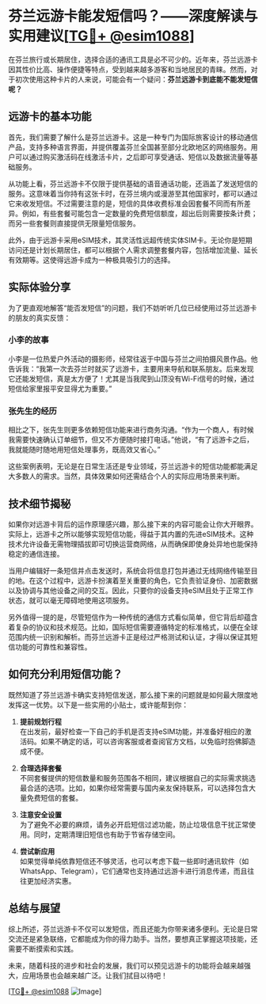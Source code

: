 # 芬兰远游卡能发短信吗？——深度解读与实用建议[[TG💪+ @esim1088](https://t.me/s/esim1088)]

在芬兰旅行或长期居住，选择合适的通讯工具是必不可少的。近年来，芬兰远游卡因其性价比高、操作便捷等特点，受到越来越多游客和当地居民的青睐。然而，对于初次使用这种卡片的人来说，可能会有一个疑问：**芬兰远游卡到底能不能发短信呢？**

## 远游卡的基本功能

首先，我们需要了解什么是芬兰远游卡。这是一种专门为国际旅客设计的移动通信产品，支持多种语言界面，并提供覆盖芬兰全国甚至部分北欧地区的网络服务。用户可以通过购买激活码在线激活卡片，之后即可享受通话、短信以及数据流量等基础服务。

从功能上看，芬兰远游卡不仅限于提供基础的语音通话功能，还涵盖了发送短信的服务。这意味着当你持有这张卡时，在芬兰境内或漫游至其他国家时，都可以通过它来收发短信。不过需要注意的是，短信的具体收费标准会因套餐不同而有所差异。例如，有些套餐可能包含一定数量的免费短信额度，超出后则需要按条计费；而另一些套餐则直接提供无限量短信服务。

此外，由于远游卡采用eSIM技术，其灵活性远超传统实体SIM卡。无论你是短期访问还是计划长期居住，都可以根据个人需求调整套餐内容，包括增加流量、延长有效期等。这使得远游卡成为一种极具吸引力的选择。

## 实际体验分享

为了更直观地解答“能否发短信”的问题，我们不妨听听几位已经使用过芬兰远游卡的朋友的真实反馈：

### 小李的故事
小李是一位热爱户外活动的摄影师，经常往返于中国与芬兰之间拍摄风景作品。他告诉我：“我第一次去芬兰时就买了远游卡，主要用来导航和联系朋友。后来发现它还能发短信，真是太方便了！尤其是当我爬到山顶没有Wi-Fi信号的时候，通过短信给家里报平安显得尤为重要。”

### 张先生的经历
相比之下，张先生则更多依赖短信功能来进行商务沟通。“作为一个商人，有时候我需要快速确认订单细节，但又不方便随时接打电话。”他说，“有了远游卡之后，我就能随时随地用短信处理事务，既高效又省心。”

这些案例表明，无论是在日常生活还是专业领域，芬兰远游卡的短信功能都能满足大多数人的需求。当然，具体效果如何还需结合个人的实际应用场景来判断。

## 技术细节揭秘

如果你对远游卡背后的运作原理感兴趣，那么接下来的内容可能会让你大开眼界。实际上，远游卡之所以能够实现短信功能，得益于其内置的先进eSIM技术。这种技术允许设备无需物理插拔即可切换运营商网络，从而确保即使身处异地也能保持稳定的通信连接。

当用户编辑好一条短信并点击发送时，系统会将信息打包并通过无线网络传输至目的地。在这个过程中，远游卡扮演着至关重要的角色，它负责验证身份、加密数据以及协调与其他设备之间的交互。因此，只要你的设备支持eSIM且处于正常工作状态，就可以毫无障碍地使用这项服务。

另外值得一提的是，尽管短信作为一种传统的通信方式看似简单，但它背后却蕴含着复杂的协议和技术规范。比如，国际短信需要遵循特定的标准格式，以便在全球范围内统一识别和解析。而芬兰远游卡正是经过严格测试和认证，才得以保证其短信功能的可靠性和兼容性。

## 如何充分利用短信功能？

既然知道了芬兰远游卡确实支持短信发送，那么接下来的问题就是如何最大限度地发挥这一优势。以下是一些实用的小贴士，或许能帮到你：

1. **提前规划行程**  
   在出发前，最好检查一下自己的手机是否支持eSIM功能，并准备好相应的激活码。如果不确定的话，可以咨询客服或者查阅官方文档，以免临时抱佛脚造成不便。

2. **合理选择套餐**  
   不同套餐提供的短信数量和服务范围各不相同，建议根据自己的实际需求挑选最合适的选项。比如，如果你经常需要与国内亲友保持联系，可以选择包含大量免费短信的套餐。

3. **注意安全设置**  
   为了避免不必要的麻烦，请务必开启短信过滤功能，防止垃圾信息干扰正常使用。同时，定期清理旧短信也有助于节省存储空间。

4. **尝试新应用**  
   如果觉得单纯依靠短信还不够灵活，也可以考虑下载一些即时通讯软件（如WhatsApp、Telegram），它们通常也支持通过远游卡进行消息传递，而且往往更加经济实惠。

## 总结与展望

综上所述，芬兰远游卡不仅可以发短信，而且还能为你带来诸多便利。无论是日常交流还是紧急联络，它都能成为你的得力助手。当然，要想真正掌握这项技能，还需要不断摸索和实践。

未来，随着科技的进步和社会的发展，我们可以预见远游卡的功能将会越来越强大，应用场景也会越来越广泛。让我们拭目以待吧！

[[TG💪+ @esim1088](https://t.me/s/esim1088) ![Image](https://i.postimg.cc/4NQfJmqS/Snipaste-2025-05-13-00-14-12.png)]